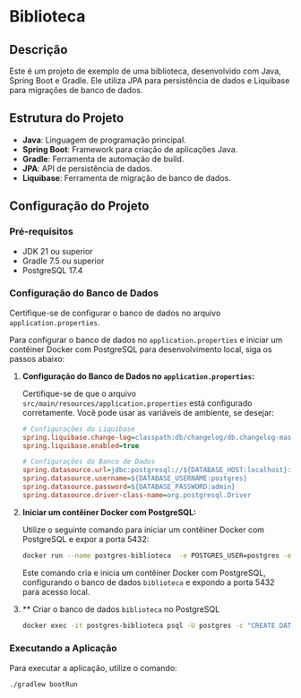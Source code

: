 # Biblioteca

## Descrição
Este é um projeto de exemplo de uma biblioteca, desenvolvido com Java, Spring Boot e Gradle. Ele utiliza JPA para persistência de dados e Liquibase para migrações de banco de dados.

## Estrutura do Projeto
- **Java**: Linguagem de programação principal.
- **Spring Boot**: Framework para criação de aplicações Java.
- **Gradle**: Ferramenta de automação de build.
- **JPA**: API de persistência de dados.
- **Liquibase**: Ferramenta de migração de banco de dados.

## Configuração do Projeto
### Pré-requisitos
- JDK 21 ou superior
- Gradle 7.5 ou superior
- PostgreSQL 17.4

### Configuração do Banco de Dados
Certifique-se de configurar o banco de dados no arquivo `application.properties`.

Para configurar o banco de dados no `application.properties` e iniciar um contêiner Docker com PostgreSQL para desenvolvimento local, siga os passos abaixo:

1. **Configuração do Banco de Dados no `application.properties`:**

   Certifique-se de que o arquivo `src/main/resources/application.properties` está configurado corretamente. Você pode usar as variáveis de ambiente, se desejar:
   ```ini
   # Configurações do Liquibase
   spring.liquibase.change-log=classpath:db/changelog/db.changelog-master.yaml
   spring.liquibase.enabled=true

   # Configurações do Banco de Dados
   spring.datasource.url=jdbc:postgresql://${DATABASE_HOST:localhost}:5432/biblioteca
   spring.datasource.username=${DATABASE_USERNAME:postgres}
   spring.datasource.password=${DATABASE_PASSWORD:admin}
   spring.datasource.driver-class-name=org.postgresql.Driver
   ```

2. **Iniciar um contêiner Docker com PostgreSQL:**

   Utilize o seguinte comando para iniciar um contêiner Docker com PostgreSQL e expor a porta 5432:

   ```sh
   docker run --name postgres-biblioteca  -e POSTGRES_USER=postgres -e POSTGRES_PASSWORD=admin -p 5432:5432 -d postgres:17.4
   ```
   Este comando cria e inicia um contêiner Docker com PostgreSQL, configurando o banco de dados `biblioteca` e expondo a porta 5432 para acesso local.
3. ** Criar o banco de dados `biblioteca` no PostgreSQL
    ```sh
    docker exec -it postgres-biblioteca psql -U postgres -c "CREATE DATABASE biblioteca"
    ```
### Executando a Aplicação
Para executar a aplicação, utilize o comando:
```sh
./gradlew bootRun
```